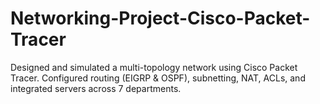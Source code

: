 # Networking-Project-Cisco-Packet-Tracer
 Designed and simulated a multi-topology network using Cisco Packet Tracer. Configured routing (EIGRP &amp; OSPF), subnetting, NAT, ACLs, and integrated servers across 7 departments.
